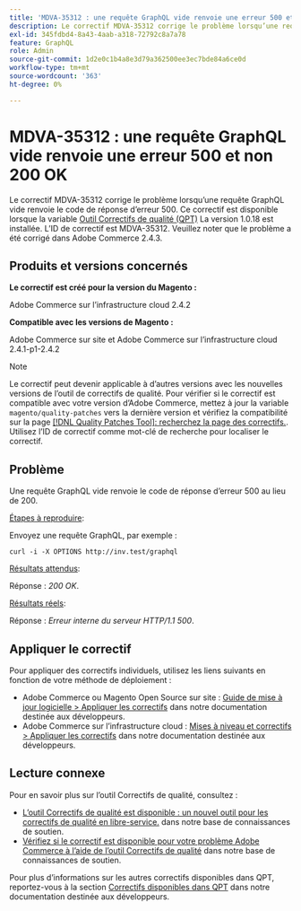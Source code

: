 ```yaml
---
title: 'MDVA-35312 : une requête GraphQL vide renvoie une erreur 500 et non 200 OK'
description: Le correctif MDVA-35312 corrige le problème lorsqu’une requête GraphQL vide renvoie le code de réponse d’erreur 500. Ce correctif est disponible lorsque l’[outil de correctifs de qualité (QPT)](/help/announcements/adobe-commerce-announcements/magento-quality-patches-released-new-tool-to-self-serve-quality-patches.md) 1.0.18 est installé. L’ID de correctif est MDVA-35312. Veuillez noter que le problème a été corrigé dans Adobe Commerce 2.4.3.
exl-id: 345fdbd4-8a43-4aab-a318-72792c8a7a78
feature: GraphQL
role: Admin
source-git-commit: 1d2e0c1b4a8e3d79a362500ee3ec7bde84a6ce0d
workflow-type: tm+mt
source-wordcount: '363'
ht-degree: 0%

---
```


# MDVA-35312 : une requête GraphQL vide renvoie une erreur 500 et non 200 OK

Le correctif MDVA-35312 corrige le problème lorsqu’une requête GraphQL vide renvoie le code de réponse d’erreur 500. Ce correctif est disponible lorsque la variable [Outil Correctifs de qualité (QPT)](/help/announcements/adobe-commerce-announcements/magento-quality-patches-released-new-tool-to-self-serve-quality-patches.md) La version 1.0.18 est installée. L’ID de correctif est MDVA-35312. Veuillez noter que le problème a été corrigé dans Adobe Commerce 2.4.3.

## Produits et versions concernés

**Le correctif est créé pour la version du Magento :**

Adobe Commerce sur l’infrastructure cloud 2.4.2

**Compatible avec les versions de Magento :**

Adobe Commerce sur site et Adobe Commerce sur l’infrastructure cloud 2.4.1-p1-2.4.2

>[!NOTE]
>
>Le correctif peut devenir applicable à d’autres versions avec les nouvelles versions de l’outil de correctifs de qualité. Pour vérifier si le correctif est compatible avec votre version d’Adobe Commerce, mettez à jour la variable `magento/quality-patches` vers la dernière version et vérifiez la compatibilité sur la page [[!DNL Quality Patches Tool]: recherchez la page des correctifs.](https://devdocs.magento.com/quality-patches/tool.html#patch-grid). Utilisez l’ID de correctif comme mot-clé de recherche pour localiser le correctif.

## Problème

Une requête GraphQL vide renvoie le code de réponse d’erreur 500 au lieu de 200.

<u>Étapes à reproduire</u>:

Envoyez une requête GraphQL, par exemple :

```curl
curl -i -X OPTIONS http://inv.test/graphql
```

<u>Résultats attendus</u>:

Réponse : *200 OK*.

<u>Résultats réels</u>:

Réponse : *Erreur interne du serveur HTTP/1.1 500*.

## Appliquer le correctif

Pour appliquer des correctifs individuels, utilisez les liens suivants en fonction de votre méthode de déploiement :

* Adobe Commerce ou Magento Open Source sur site : [Guide de mise à jour logicielle > Appliquer les correctifs](https://devdocs.magento.com/guides/v2.4/comp-mgr/patching/mqp.html) dans notre documentation destinée aux développeurs.
* Adobe Commerce sur l’infrastructure cloud : [Mises à niveau et correctifs > Appliquer les correctifs](https://devdocs.magento.com/cloud/project/project-patch.html) dans notre documentation destinée aux développeurs.

## Lecture connexe

Pour en savoir plus sur l’outil Correctifs de qualité, consultez :

* [L’outil Correctifs de qualité est disponible : un nouvel outil pour les correctifs de qualité en libre-service.](/help/announcements/adobe-commerce-announcements/magento-quality-patches-released-new-tool-to-self-serve-quality-patches.md) dans notre base de connaissances de soutien.
* [Vérifiez si le correctif est disponible pour votre problème Adobe Commerce à l’aide de l’outil Correctifs de qualité](/help/support-tools/patches-available-in-qpt-tool/check-patch-for-magento-issue-with-magento-quality-patches.md) dans notre base de connaissances de soutien.

Pour plus d’informations sur les autres correctifs disponibles dans QPT, reportez-vous à la section [Correctifs disponibles dans QPT](https://devdocs.magento.com/quality-patches/tool.html#patch-grid) dans notre documentation destinée aux développeurs.
